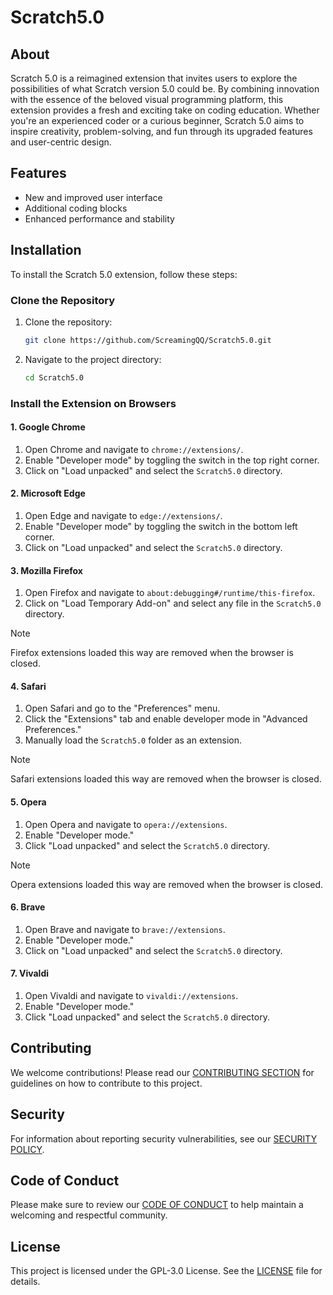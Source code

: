 # Scratch5.0

## About

Scratch 5.0 is a reimagined extension that invites users to explore the possibilities of what Scratch version 5.0 could be. By combining innovation with the essence of the beloved visual programming platform, this extension provides a fresh and exciting take on coding education. Whether you're an experienced coder or a curious beginner, Scratch 5.0 aims to inspire creativity, problem-solving, and fun through its upgraded features and user-centric design.

## Features

- New and improved user interface
- Additional coding blocks
- Enhanced performance and stability

## Installation

To install the Scratch 5.0 extension, follow these steps:

### Clone the Repository

1. Clone the repository:
    ```sh
    git clone https://github.com/ScreamingQQ/Scratch5.0.git
    ```
2. Navigate to the project directory:
    ```sh
    cd Scratch5.0
    ```

### Install the Extension on Browsers

#### 1. **Google Chrome**
1. Open Chrome and navigate to `chrome://extensions/`.
2. Enable "Developer mode" by toggling the switch in the top right corner.
3. Click on "Load unpacked" and select the `Scratch5.0` directory.

#### 2. **Microsoft Edge**
1. Open Edge and navigate to `edge://extensions/`.
2. Enable "Developer mode" by toggling the switch in the bottom left corner.
3. Click on "Load unpacked" and select the `Scratch5.0` directory.

#### 3. **Mozilla Firefox**
1. Open Firefox and navigate to `about:debugging#/runtime/this-firefox`.
2. Click on "Load Temporary Add-on" and select any file in the `Scratch5.0` directory.
> [!NOTE]  
> Firefox extensions loaded this way are removed when the browser is closed.

#### 4. **Safari**
1. Open Safari and go to the "Preferences" menu.
2. Click the "Extensions" tab and enable developer mode in "Advanced Preferences."
3. Manually load the `Scratch5.0` folder as an extension.
> [!NOTE]  
> Safari extensions loaded this way are removed when the browser is closed.

#### 5. **Opera**
1. Open Opera and navigate to `opera://extensions`.
2. Enable "Developer mode."
3. Click "Load unpacked" and select the `Scratch5.0` directory.
> [!NOTE]  
> Opera extensions loaded this way are removed when the browser is closed.

#### 6. **Brave**
1. Open Brave and navigate to `brave://extensions`.
2. Enable "Developer mode."
3. Click on "Load unpacked" and select the `Scratch5.0` directory.

#### 7. **Vivaldi**
1. Open Vivaldi and navigate to `vivaldi://extensions`.
2. Enable "Developer mode."
3. Click "Load unpacked" and select the `Scratch5.0` directory.

## Contributing

We welcome contributions! Please read our [CONTRIBUTING SECTION](/.github/CONTRIBUTING.md) for guidelines on how to contribute to this project.

## Security

For information about reporting security vulnerabilities, see our [SECURITY POLICY](/.github/SECURITY.md).

## Code of Conduct

Please make sure to review our [CODE OF CONDUCT](/.github/CODE_OF_CONDUCT.md) to help maintain a welcoming and respectful community.

## License

This project is licensed under the GPL-3.0 License. See the [LICENSE](/LICENSE.md) file for details.
